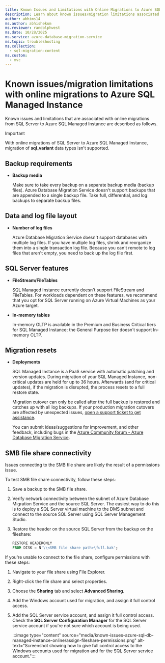 ```yaml
---
title: Known Issues and Limitations with Online Migrations to Azure SQL Managed Instance
description: Learn about known issues/migration limitations associated with online migrations to Azure SQL Managed Instance.
author: abhims14
ms.author: abhishekum
ms.reviewer: randolphwest
ms.date: 10/28/2025
ms.service: azure-database-migration-service
ms.topic: troubleshooting
ms.collection:
  - sql-migration-content
ms.custom:
  - mvc
---
```


# Known issues/migration limitations with online migrations to Azure SQL Managed Instance

Known issues and limitations that are associated with online migrations from SQL Server to Azure SQL Managed Instance are described as follows.

> [!IMPORTANT]  
> With online migrations of SQL Server to Azure SQL Managed Instance, migration of **sql_variant** data types isn't supported.

## Backup requirements

- **Backup media**

  Make sure to take every backup on a separate backup media (backup files). Azure Database Migration Service doesn't support backups that are appended to a single backup file. Take full, differential, and log backups to separate backup files.

## Data and log file layout

- **Number of log files**

  Azure Database Migration Service doesn't support databases with multiple log files. If you have multiple log files, shrink and reorganize them into a single transaction log file. Because you can't remote to log files that aren't empty, you need to back up the log file first.

## SQL Server features

- **FileStream/FileTables**

  SQL Managed Instance currently doesn't support FileStream and FileTables. For workloads dependent on these features, we recommend that you opt for SQL Server running on Azure Virtual Machines as your Azure target.

- **In-memory tables**

  In-memory OLTP is available in the Premium and Business Critical tiers for SQL Managed Instance; the General Purpose tier doesn't support In-memory OLTP.

## Migration resets

- **Deployments**

  SQL Managed Instance is a PaaS service with automatic patching and version updates. During migration of your SQL Managed Instance, non-critical updates are held for up to 36 hours. Afterwards (and for critical updates), if the migration is disrupted, the process resets to a full restore state.

  Migration cutover can only be called after the full backup is restored and catches up with all log backups. If your production migration cutovers are affected by unexpected issues, [open a support ticket to get assistance](https://azure.microsoft.com/support/create-ticket/).

  You can submit ideas/suggestions for improvement, and other feedback, including bugs in the [Azure Community forum - Azure Database Migration Service](https://feedback.azure.com/d365community/forum/2dd7eb75-ef24-ec11-b6e6-000d3a4f0da0).

## SMB file share connectivity

Issues connecting to the SMB file share are likely the result of a permissions issue.

To test SMB file share connectivity, follow these steps:

1. Save a backup to the SMB file share.

1. Verify network connectivity between the subnet of Azure Database Migration Service and the source SQL Server. The easiest way to do this is to deploy a SQL Server virtual machine to the DMS subnet and connect to the source SQL Server using SQL Server Management Studio.

1. Restore the header on the source SQL Server from the backup on the fileshare:

   ```sql
   RESTORE HEADERONLY
   FROM DISK = N'\\<SMB file share path>\full.bak';
   ```

If you're unable to connect to the file share, configure permissions with these steps:

1. Navigate to your file share using File Explorer.

1. Right-click the file share and select properties.

1. Choose the **Sharing** tab and select **Advanced Sharing**.

1. Add the Windows account used for migration, and assign it full control access.

1. Add the SQL Server service account, and assign it full control access. Check the **SQL Server Configuration Manager** for the SQL Server service account if you're not sure which account is being used.

   :::image type="content" source="media/known-issues-azure-sql-db-managed-instance-online/assign-fileshare-permissions.png" alt-text="Screenshot showing how to give full control access to the Windows accounts used for migration and for the SQL Server service account.":::
